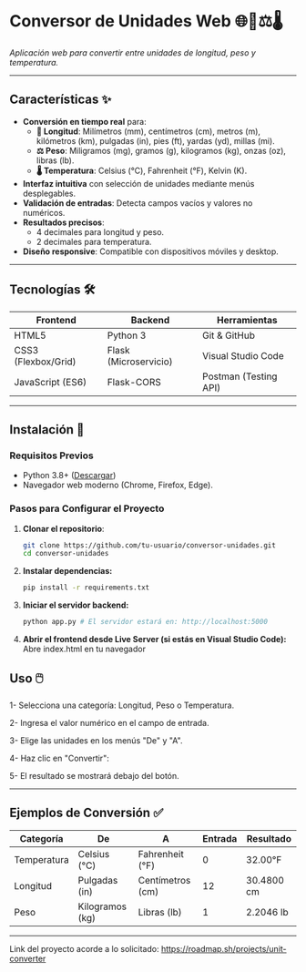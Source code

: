 # Conversor de Unidades Web 🌐📏⚖️🌡️  
*Aplicación web para convertir entre unidades de longitud, peso y temperatura.*

---

## Características ✨
- **Conversión en tiempo real** para:
  - **📏 Longitud**: Milímetros (mm), centímetros (cm), metros (m), kilómetros (km), pulgadas (in), pies (ft), yardas (yd), millas (mi).
  - **⚖️ Peso**: Miligramos (mg), gramos (g), kilogramos (kg), onzas (oz), libras (lb).
  - **🌡️ Temperatura**: Celsius (°C), Fahrenheit (°F), Kelvin (K).
- **Interfaz intuitiva** con selección de unidades mediante menús desplegables.
- **Validación de entradas**: Detecta campos vacíos y valores no numéricos.
- **Resultados precisos**: 
  - 4 decimales para longitud y peso.
  - 2 decimales para temperatura.
- **Diseño responsive**: Compatible con dispositivos móviles y desktop.

---

## Tecnologías 🛠️
| **Frontend**         | **Backend**          | **Herramientas**       |
|----------------------|----------------------|------------------------|
| HTML5                | Python 3             | Git & GitHub           |
| CSS3 (Flexbox/Grid)  | Flask (Microservicio)| Visual Studio Code     |
| JavaScript (ES6)     | Flask-CORS           | Postman (Testing API)  |

---

## Instalación 🚀

### Requisitos Previos
- Python 3.8+ ([Descargar](https://www.python.org/downloads/))
- Navegador web moderno (Chrome, Firefox, Edge).

### Pasos para Configurar el Proyecto
1. **Clonar el repositorio**:
   ```bash
   git clone https://github.com/tu-usuario/conversor-unidades.git
   cd conversor-unidades
   ```

2. **Instalar dependencias:**
    ```bash
    pip install -r requirements.txt
    ```

3. **Iniciar el servidor backend:**
    ```bash
    python app.py # El servidor estará en: http://localhost:5000
    ```

4. **Abrir el frontend desde Live Server (si estás en Visual Studio Code):**
    Abre index.html en tu navegador

## Uso 🖱️

1- Selecciona una categoría: Longitud, Peso o Temperatura.

2- Ingresa el valor numérico en el campo de entrada.

3- Elige las unidades en los menús "De" y "A".

4- Haz clic en "Convertir":

5- El resultado se mostrará debajo del botón.

---

## Ejemplos de Conversión ✅

| **Categoría**  | **De**           | **A**            | **Entrada** | **Resultado**  |
|----------------|------------------|------------------|-------------|----------------|
| Temperatura    | Celsius (°C)     | Fahrenheit (°F)  | 0           | 32.00°F        |
| Longitud       | Pulgadas (in)    | Centímetros (cm) | 12          | 30.4800 cm     |
| Peso           | Kilogramos (kg)  | Libras (lb)      | 1           | 2.2046 lb      |

---


Link del proyecto acorde a lo solicitado: https://roadmap.sh/projects/unit-converter
